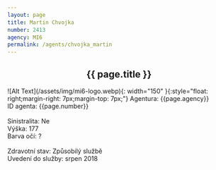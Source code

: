 ```yaml
---
layout: page
title: Martin Chvojka
number: 2413
agency: MI6
permalink: /agents/chvojka_martin
---
```


<center><h2>{{ page.title }}</h2></center>
![Alt Text](/assets/img/mi6-logo.webp){: width="150" }{:style="float: right;margin-right: 7px;margin-top: 7px;"}
Agentura: {{page.agency}}
<br>
ID agenta: {{page.number}}
<br>
<br>
Sinistralita: Ne
<br>
Výška: 177
<br>
Barva očí: ?
<br>
<br>
Zdravotní stav: Způsobilý službě
<br>
Uvedení do služby: srpen 2018
